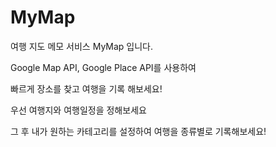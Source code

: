 # MyMap

여행 지도 메모 서비스 MyMap 입니다.

Google Map API, Google Place API를 사용하여

빠르게 장소를 찾고 여행을 기록 해보세요!

우선 여행지와 여행일정을 정해보세요

그 후 내가 원하는 카테고리를 설정하여 여행을 종류별로 기록해보세요!
